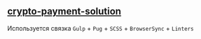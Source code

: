 ## [crypto-payment-solution](https://alexandrkarpovich.github.io/crypto-payment-solution/index.html)

Используется связка `Gulp` + `Pug` + `SCSS` + `BrowserSync` + `Linters`




